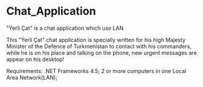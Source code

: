 # Chat_Application
"Ýerli Çat" is a chat application which use LAN

This "Ýerli Çat" chat application is specially written for his high Majesty Minister of the Defence of Turkmenistan to contact with his commanders, while he is on his place and talking on the phone, new urgent messages are appear on his desktop!


Requirements: 
.NET Frameworks 4.5;
2 or more computers in one Local Area Network(LAN);
